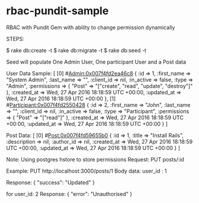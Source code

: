 # rbac-pundit-sample
RBAC with Pundit Gem with ability to change permission dynamically

STEPS:

$ rake db:create -t
$ rake db:migrate -t
$ rake db:seed -t

Seed will populate One Admin User, One participant User and a Post data

User Data Sample:
[
    [0] #<Admin:0x007f4fd2ea46c8> {
                 :id => 1,
         :first_name => "System Admin",
          :last_name => "",
          :client_id => nil,
          :in_active => false,
               :type => "Admin",
        :permissions => {
            "Post" => "[\"create\", \"read\", \"update\", \"destroy\"]"
        },
         :created_at => Wed, 27 Apr 2016 18:18:59 UTC +00:00,
         :updated_at => Wed, 27 Apr 2016 18:18:59 UTC +00:00
    },
    [1] #<Participant:0x007f4fd2550428> {
                 :id => 2,
         :first_name => "John",
          :last_name => "",
          :client_id => nil,
          :in_active => false,
               :type => "Participant",
        :permissions => {
            "Post" => "[\"read\"]"
        },
         :created_at => Wed, 27 Apr 2016 18:18:59 UTC +00:00,
         :updated_at => Wed, 27 Apr 2016 18:18:59 UTC +00:00
    }
]

Post Data:
[
    [0] #<Post:0x007f4fd59655b0> {
                 :id => 1,
              :title => "Install Rails",
        :description => nil,
          :author_id => nil,
         :created_at => Wed, 27 Apr 2016 18:18:59 UTC +00:00,
         :updated_at => Wed, 27 Apr 2016 18:18:59 UTC +00:00
    }
]

Note: Using postgres hstore to store permissions
Request:
PUT posts/:id

Example:
PUT http://localhost:3000/posts/1
Body data: 
user_id : 1

Response: 
{
  "success": "Updated"
}

for user_id: 2
Response:
{
  "error": "Unauthorised"
}
